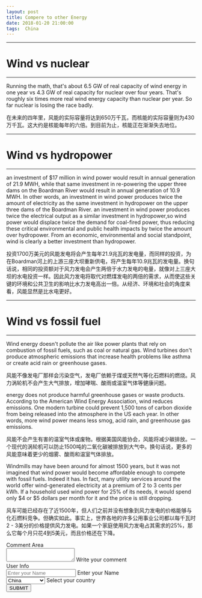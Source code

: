 ```yaml
---
layout: post
title: Compere to other Energy
date: 2018-01-20 21:00:00
tags:  China
---
```

<hr />
<h1 id="heading1">Wind vs nuclear</h1>
<hr />
<p>Running the math, that's about 6.5 GW of real capacity of wind energy in one year vs 4.3 GW of real capacity for nuclear over four years. That's roughly six times more real wind energy capacity than nuclear per year.  So far nuclear is losing the race badly.</p>
<p>在未来的四年里，风能的实际容量将达到650万千瓦，而核能的实际容量则为430万千瓦。这大约是核能每年的六倍。到目前为止，核能正在渐渐失去地位。</p>

<hr />
<h1 id="heading1">Wind vs hydropower</h1>
<hr />
<p>an investment of $17 million in wind power would result in annual generation of 21.9 MWH, while that same investment in re-powering the upper three dams on the Boardman River would result in annual generation of 10.9 MWH.  In other words, an investment in wind power produces twice the amount of electricity as the same investment in hydropower on the upper three dams of the Boardman River.
an investment in wind power produces twice the electrical output as a similar investment in hydropower,so wind power would displace twice the demand for coal-fired power, thus reducing these critical environmental and public health impacts by twice the amount over hydropower.  From an economic, environmental and social standpoint, wind is clearly a better investment than hydropower.</p>
<p>投资1700万美元的风能发电将会产生每年21.9兆瓦的发电量，而同样的投资，为在Boardman河上的上游三座大坝重新供电，将产生每年10.9兆瓦的发电量。换句话说，相同的投资额对于风力发电会产生两倍于水力发电的电量，就像对上三座大坝的水电投资一样。因此风力发电将取代对燃煤发电的两倍的需求，从而使这些关键的环境和公共卫生的影响比水力发电高出一倍。从经济、环境和社会的角度来看，风能显然是比水电更好。</p>


<hr />
<h1 id="heading1">Wind vs fossil fuel</h1>
<hr />
<p>Wind energy doesn't pollute the air like power plants that rely on combustion of fossil fuels, such as coal or natural gas. Wind turbines don't produce atmospheric emissions that increase health problems like asthma or create acid rain or greenhouse gases.</p>
<p>风能不像发电厂那样会污染空气，发电厂依赖于煤或天然气等化石燃料的燃烧。风力涡轮机不会产生大气排放，增加哮喘、酸雨或温室气体等健康问题。</p>
<p> energy does not produce harmful greenhouse gases or waste products. According to the American Wind Energy Association, wind reduces emissions. One modern turbine could prevent 1,500 tons of carbon dioxide from being released into the atmosphere in the US each year.  In other words, more wind power means less smog, acid rain, and greenhouse gas emissions.</p>
<p>风能不会产生有害的温室气体或废物。根据美国风能协会，风能将减少碳排放。一个现代的涡轮机可以防止1500吨的二氧化碳被排放到大气中。换句话说，更多的风能意味着更少的烟雾、酸雨和温室气体排放。</p>
<p>Windmills may have been around for almost 1500 years, but it was not imagined that wind power would become affordable enough to compete with fossil fuels. Indeed it has. In fact, many utility services around the world offer wind-generated electricity at a premium of 2 to 3 cents per kWh. If a household used wind power for 25% of its needs, it would spend only $4 or $5 dollars per month for it and the price is still dropping.</p>
<p>风车可能已经存在了近1500年，但人们之前并没有想象到风力发电的价格能够与化石燃料竞争。但确实如此。事实上，世界各地的许多公用事业公司都以每千瓦时2 - 3美分的价格提供风力发电。如果一个家庭使用风力发电占其需求的25%，那么它每个月只花4到5美元，而且价格还在下降。</p>



<div id="container"></div>
<link rel="stylesheet" href="https://imsun.github.io/gitment/style/default.css">
<script src="https://imsun.github.io/gitment/dist/gitment.browser.js"></script>
<script>
var gitment = new Gitment({
  id: '页面 ID', // 可选。默认为 location.href
  owner: 'zhuxilei',
  repo: 'zhuxilei.github.io',
  oauth: {
    client_id: 'd38c01f97ed489e42821',
    client_secret: '70380cf5e6e421ef4b6f0332644234cddedc0912',
  },
})
gitment.render('container')
</script>








<main class="flex flex-wrap justify-around align-item items-center" markdown="0">
<div class="flex flex-column items-center">
  <label class="www-example-label bold mb3">Comment Area</label>
  <div class="ampstart-input inline-block relative m0 p0 mb3 ">
    <textarea name="name13" id="ip13" class="block border-none  p0 m0" rows="2"></textarea>
    <label for="ip13" class="absolute top-0 right-0 bottom-0 left-0" aria-hidden="true">Write your comment</label>
  </div>
</div>
</main>
<main class="flex flex-wrap justify-around align-item items-center" markdown="0">
<div class="flex flex-column items-center">
  <label class="www-example-label bold mb3">User Info</label>
  <div class="ampstart-input inline-block relative m0 p0 mb3 ">
    <input type="text" value="" name="name1" id="ip1" class="block border-none p0 m0 user-valid valid" placeholder="Enter your Name">
    <label for="ip1" class="absolute top-0 right-0 bottom-0 left-0" aria-hidden="true">Enter your Name</label>
  </div>
</div>
</main>
<main class="flex flex-wrap justify-around align-item items-center" markdown="0">
<div class="flex flex-column items-center">
  <div class="ampstart-input inline-block relative m0 p0 mb3 ">
    <select name="name12" id="ip12" class="block border-none p0 m0 user-valid valid">
        <option value="">China</option>
        <option value="">United States</option>
        <option value="">Japan</option>
        <option value="">South Korea</option>
    </select>
    <label for="ip12" class="absolute top-0 right-0 bottom-0 left-0" aria-hidden="true">Select your country</label>
  </div>
</div>
</main>
<main class="flex flex-wrap justify-around align-item items-center">
<div class="flex flex-column mb2 items-center">
<button class="ampstart-btn">
SUBMIT
</button>
</div>
<div class="flex flex-column mb2 items-center">
